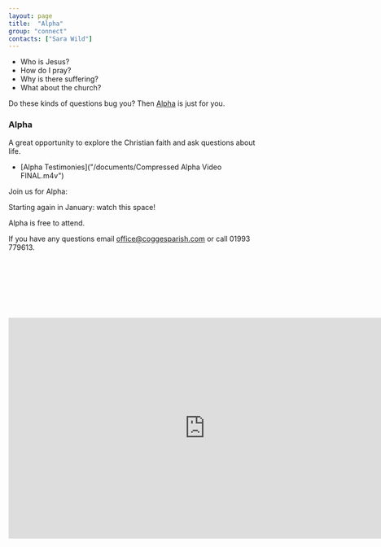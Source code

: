 ```yaml
---
layout: page
title:  "Alpha"
group: "connect"
contacts: ["Sara Wild"]
---
```


* Who is Jesus?
* How do I pray?
* Why is there suffering?
* What about the church?

Do these kinds of questions bug you? Then [Alpha](http://alpha.org/) is just for you.

### Alpha

A great opportunity to explore the Christian faith and ask questions about life.

* [Alpha Testimonies]("/documents/Compressed Alpha Video FINAL.m4v")

Join us for Alpha:

Starting again in January: watch this space!

Alpha is free to attend.

If you have any questions email office@coggesparish.com or call 01993 779613.

<br><br><br><br><br><br>

<iframe width="771" height="434" src="https://www.youtube.com/embed/-WXr0vcT45w" frameborder="0" allowfullscreen></iframe>
